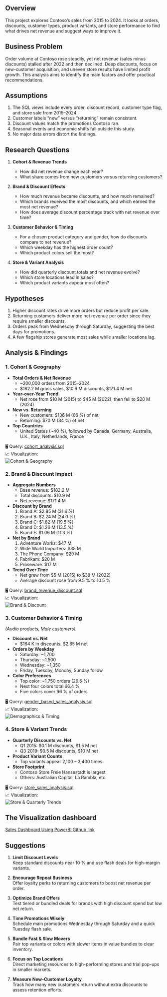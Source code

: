 ## Overview  
This project explores Contoso’s sales from 2015 to 2024. It looks at orders, discounts, customer types, product variants, and store performance to find what drives net revenue and suggest ways to improve it.

## Business Problem  
Order volume at Contoso rose steadily, yet net revenue (sales minus discounts) stalled after 2022 and then declined. Deep discounts, focus on new-customer acquisition, and uneven store results have limited profit growth. This analysis aims to identify the main factors and offer practical recommendations.

## Assumptions  
1. The SQL views include every order, discount record, customer type flag, and store sale from 2015–2024.  
2. Customer labels “new” versus “returning” remain consistent.  
3. Discount values match the promotions Contoso ran.  
4. Seasonal events and economic shifts fall outside this study.  
5. No major data errors distort the findings.

## Research Questions  
1. **Cohort & Revenue Trends**  
   - How did net revenue change each year?  
   - What share comes from new customers versus returning customers?  

2. **Brand & Discount Effects**  
   - How much revenue became discounts, and how much remained?  
   - Which brands received the most discounts, and which earned the most net revenue?  
   - How does average discount percentage track with net revenue over time?

3. **Customer Behavior & Timing**  
   - For a chosen product category and gender, how do discounts compare to net revenue?  
   - Which weekday has the highest order count?  
   - Which product colors sell the most?

4. **Store & Variant Analysis**  
   - How did quarterly discount totals and net revenue evolve?  
   - Which store locations lead in sales?  
   - Which product variants appear most often?

## Hypotheses  
1. Higher discount rates drive more orders but reduce profit per sale.  
2. Returning customers deliver more net revenue per order since they require smaller discounts.  
3. Orders peak from Wednesday through Saturday, suggesting the best days for promotions.  
4. A few flagship stores generate most sales while smaller locations lag.

## Analysis & Findings

### 1. Cohort & Geography  
- **Total Orders & Net Revenue**  
  - ~200,000 orders from 2015–2024  
  - \$182.2 M gross sales, \$10.9 M discounts, \$171.4 M net  
- **Year-over-Year Trend**  
  - Net rose from \$10 M (2015) to \$45 M (2022), then fell to \$20 M (2024)  
- **New vs. Returning**  
  - New customers: \$136 M (66 %) of net  
  - Returning: \$70 M (34 %) of net  
- **Top Countries**  
  - United States (~40 %), followed by Canada, Germany, Australia, U.K., Italy, Netherlands, France  

🖥️ Query: [cohort_analysis.sql](/SQL%20queries/2_cohort%20_year_analysis.sql)  
📈 Visualization:  
![Cohort & Geography](/images%20of%20visualization/cohort_analysis.png)

### 2. Brand & Discount Impact  
- **Aggregate Numbers**  
  - Base revenue: \$182.2 M  
  - Total discounts: \$10.9 M  
  - Net revenue: \$171.4 M  
- **Discount by Brand**  
  1. Brand A: \$2.95 M (31.6 %)  
  2. Brand B: \$2.24 M (24.0 %)  
  3. Brand C: \$1.82 M (19.5 %)  
  4. Brand D: \$1.26 M (13.5 %)  
  5. Brand E: \$1.06 M (11.3 %)  
- **Net by Brand**  
  1. Adventure Works: \$47 M  
  2. Wide World Importers: \$35 M  
  3. The Phone Company: \$29 M  
  4. Fabrikam: \$20 M  
  5. Proseware: \$17 M  
- **Trend Over Time**  
  - Net grew from \$5 M (2015) to \$38 M (2022)  
  - Average discount rose from 9.5 % to 10.5 %

🖥️ Query: [brand_revenue_discount.sql](/SQL%20queries/1_brand_revenue_discount.sql)  
📈 Visualization:  
![Brand & Discount](/images%20of%20visualization/brand_rev_dis.png)

### 3. Customer Behavior & Timing  
*(Audio products, Male customers)*  
- **Discount vs. Net**  
  - \$164 K in discounts, \$2.65 M net  
- **Orders by Weekday**  
  - Saturday: ~1,700  
  - Thursday: ~1,500  
  - Wednesday: ~1,350  
  - Friday, Tuesday, Monday, Sunday follow  
- **Color Preferences**  
  - Top color: ~1,750 orders (29.6 %)  
  - Next four colors total 66.4 %  
  - Five colors cover 96 % of orders  

🖥️ Query: [gender_based_sales_analysis.sql](/SQL%20queries/4_Gender_based_sales_analysis.sql)  
📈 Visualization:  
![Demographics & Timing](/images%20of%20visualization/gender_based_analysis.png)

### 4. Store & Variant Trends  
- **Quarterly Discounts vs. Net**  
  - Q1 2015: \$0.1 M discounts, \$1.5 M net  
  - Q3 2019: \$0.5 M discounts, \$10 M net  
- **Product Variant Counts**  
  - Top variants appear 2,100 – 3,400 times  
- **Store Footprint**  
  - Contoso Store Freie Hansestadt is largest  
  - Others: Australian Capital, La Rambla, etc.  

🖥️ Query: [store_sales_analysis.sql](/SQL%20queries/3_store_sales_analysis.sql)  
📈 Visualization:  
![Store & Quarterly Trends](/images%20of%20visualization/store_sale_analysis.png)

## The Visualization dashboard 
[Sales Dashboard Using PowerBI Github link](/project_2%20dashboard.pbix) 
## Suggestions  
1. **Limit Discount Levels**  
   Keep standard discounts near 10 % and use flash deals for high-margin variants.  

2. **Encourage Repeat Business**  
   Offer loyalty perks to returning customers to boost net revenue per order.  

3. **Optimize Brand Offers**  
   Test tiered or bundled deals for brands with high discount spend but low net return.  

4. **Time Promotions Wisely**  
   Schedule main promotions Wednesday through Saturday and a quick Tuesday flash sale.  

5. **Bundle Fast & Slow Movers**  
   Pair top variants or colors with slower items in value bundles to clear inventory.  

6. **Focus on Top Locations**  
   Direct marketing resources to high-performing stores and trial pop-ups in smaller markets.  

7. **Measure New-Customer Loyalty**  
   Track how many new customers return without extra discounts to assess retention efforts.  
